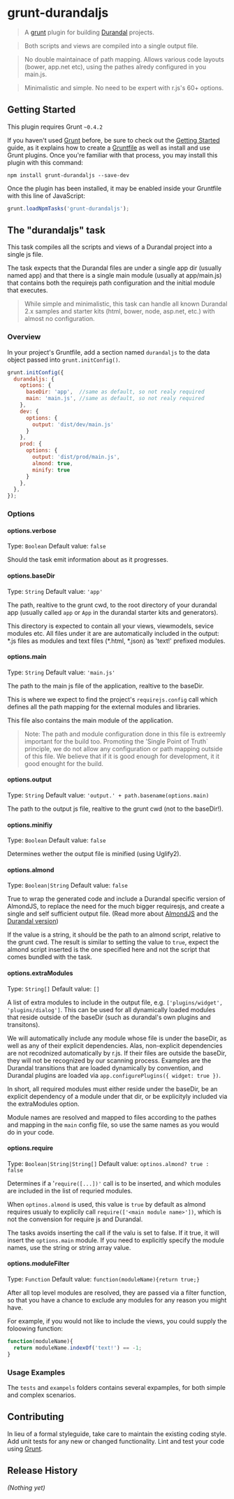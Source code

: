 # grunt-durandaljs

> A [grunt](http://gruntjs.com) plugin for building [Durandal](http://durandaljs.com) projects. 

>Both scripts and views are compiled into a single output file.

>No double maintainace of path mapping. Allows various code layouts (bower, app.net etc), using the pathes alredy configured in you main.js.

>Minimalistic and simple. No need to be expert with r.js's 60+ options.

## Getting Started
This plugin requires Grunt `~0.4.2`

If you haven't used [Grunt](http://gruntjs.com/) before, be sure to check out the [Getting Started](http://gruntjs.com/getting-started) guide, as it explains how to create a [Gruntfile](http://gruntjs.com/sample-gruntfile) as well as install and use Grunt plugins. Once you're familiar with that process, you may install this plugin with this command:

```shell
npm install grunt-durandaljs --save-dev
```

Once the plugin has been installed, it may be enabled inside your Gruntfile with this line of JavaScript:

```js
grunt.loadNpmTasks('grunt-durandaljs');
```

## The "durandaljs" task

This task compiles all the scripts and views of a Durandal project into a single js file.

The task expects that the Durandal files are under a single app dir (usually named app) and that there is a single
main module (usually at app/main.js) that contains both the requirejs path configuration and the initial module that
executes.

> While simple and minimalistic, this task can handle all known Durandal 2.x samples and starter kits (html, bower, node, asp.net, etc.) with almost no configuration.


### Overview

In your project's Gruntfile, add a section named `durandaljs` to the data object passed into `grunt.initConfig()`.

```js
grunt.initConfig({
  durandaljs: {
    options: {
      baseDir: 'app',  //same as default, so not realy required
      main: 'main.js', //same as default, so not realy required
    },
    dev: {
      options: {
        output: 'dist/dev/main.js'
      }
    },
    prod: {
      options: {
        output: 'dist/prod/main.js',
        almond: true,
        minify: true
      }
    },
  },
});
```

### Options

#### options.verbose
Type: `Boolean`
Default value: `false`

Should the task emit information about as it progresses.

#### options.baseDir
Type: `String`
Default value: `'app'`

The path, realtive to the grunt cwd, to the root directory of your durandal app (usually called  `app` or `App` in the durandal starter kits and generators). 

This directory is expected to contain all your views, viewmodels, sevice modules etc. All files under it are are automatically included in the output: \*.js files as modules and text files (\*.html, \*.json) as 'text!' prefixed modules. 


#### options.main
Type: `String`
Default value: `'main.js'`

The path to the main js file of the application, realtive to the baseDir. 

This is where we expect to find the project's `requirejs.config` call which defines all the path mapping for the external modules and libraries.

This file also contains the main module of the application.

> Note: The path and module configuration done in this file is extreemly important for the build too. Promoting the 'Single Point of Truth` principle, we do not allow any configuration or path mapping outside of this file. We believe that if it is good enough for development, it it good enought for the build.

#### options.output
Type: `String`
Default value: `'output.' + path.basename(options.main)`

The path to the output js file, realtive to the grunt cwd (not to the baseDir!). 

#### options.minifiy
Type: `Boolean`
Default value: `false`

Determines wether the output file is minified (using Uglify2).

#### options.almond
Type: `Boolean|String`
Default value: `false`

True to wrap the generated code and include a Durandal specific version of AlmondJS, to replace the need for the much bigger requiresjs, and create a single and self sufficient output file. (Read more about [AlmondJS](https://github.com/jrburke/almond) and the [Durandal version](https://github.com/BlueSpire/almond))

If the value is a string, it should be the path to an almond script, relative to the grunt cwd. The result is similar to setting the value to `true`, expect the almond script inserted is the one specified here and not the script that comes bundled with the task.

#### options.extraModules
Type: `String[]`
Default value: `[]`

A list of extra modules to include in the output file, e.g. `['plugins/widget', 'plugins/dialog']`. This can be used for all dynamically loaded modules that reside outside of the baseDir (such as durandal's own plugins and transitons).

We will automatically include any module whose file is under the baseDir, as well as any of their explicit dependencies. Alas, non-explicit dependencies are not recodnized automatically by r.js. If their files are outside the baseDir, they will not be recognized by our scanning process. Examples are the Durandal transitions that are loaded dynamically by convention, and Durandal plugins are loaded via `app.configurePlugins({ widget: true })`. 

In short, all required modules must either reside under the baseDir, be an explicit dependency of a module under that dir, or be explicityly included via the extraModules option.

Module names are resolved and mapped to files according to the pathes and mapping in the `main` config file, so use the same names as you would do in your code.

#### options.require
Type: `Boolean|String|String[]`
Default value: `optinos.almond? true : false`

Determines if a '`require([...])'` call is to be inserted, and which modules are included in the list of requried modules. 

When `optinos.almond` is used, this value is `true` by default as almond requires usualy to explicily call `require(['<main module name>'])`, which is not the convension for require js and Durandal. 

The tasks avoids inserting the call if the valu is set to false. If it true, it will insert the `options.main` module. If you need to explicitly specify the module names, use the string or string array value. 

#### options.moduleFilter
Type: `Function`
Default value: `function(moduleName){return true;}`

After all top level modules are resolved, they are passed via a filter function, so that you have a chance to exclude any modules for any reason you might have.

For example, if you would not like to include the views, you could supply the foloowing function:

```js
function(moduleName){
  return moduleName.indexOf('text!') == -1;
}
```


### Usage Examples

The `tests` and `exampels` folders contains several expamples, for both simple and complex scenarios.

## Contributing
In lieu of a formal styleguide, take care to maintain the existing coding style. Add unit tests for any new or changed functionality. Lint and test your code using [Grunt](http://gruntjs.com/).

## Release History
_(Nothing yet)_

